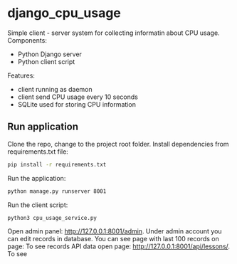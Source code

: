 # django_cpu_usage

Simple client - server system for collecting informatin about CPU usage.
Components:
- Python Django server
- Python client script

Features:
- client running as daemon
- client send CPU usage every 10 seconds
- SQLite used for storing CPU information

## Run application
Clone the repo, change to the project root folder. Install dependencies from requirements.txt file:

```bash
pip install -r requirements.txt
```
Run the application:
```bash
python manage.py runserver 8001
```

Run the client script:
```bash
python3 cpu_usage_service.py
```

Open admin panel: http://127.0.0.1:8001/admin. Under admin account you can edit records in database. 
You can see page with last 100 records on page: 
To see records API data open page:  http://127.0.0.1:8001/api/lessons/.
To see 
